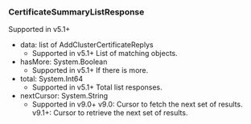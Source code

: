 ### CertificateSummaryListResponse
Supported in v5.1+

- data: list of AddClusterCertificateReplys
  - Supported in v5.1+
  List of matching objects.
- hasMore: System.Boolean
  - Supported in v5.1+
  If there is more.
- total: System.Int64
  - Supported in v5.1+
  Total list responses.
- nextCursor: System.String
  - Supported in v9.0+
  v9.0: Cursor to fetch the next set of results.
  v9.1+: Cursor to retrieve the next set of results.
